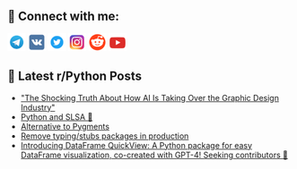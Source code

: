 ## 🔎 Connect with me:
[<img src="https://github.com/bullbesh/bullbesh/blob/main/images/Telegram.png" width="32" height="32" />](https://t.me/bullbesh)
[<img src="https://github.com/bullbesh/bullbesh/blob/main/images/VK.png" width="32" height="32" />](https://vk.com/bullbesh)
[<img src="https://github.com/bullbesh/bullbesh/blob/main/images/Twitter.png" width="32" height="32" />](https://twitter.com/bullbesh1)
[<img src="https://github.com/bullbesh/bullbesh/blob/main/images/Instagram.png" width="32" height="32" />](https://www.instagram.com/bullbesh)
[<img src="https://github.com/bullbesh/bullbesh/blob/main/images/Reddit.png" width="32" height="32" />](https://www.reddit.com/user/bullbesh)
[<img src="https://github.com/bullbesh/bullbesh/blob/main/images/YouTube.png" width="32" height="32" />](https://www.youtube.com/channel/UCtfjRs6uzgq5mfm8S06WTcg)

## 📕 Latest r/Python Posts
<!-- BLOG-POST-LIST:START -->
- [&quot;The Shocking Truth About How AI Is Taking Over the Graphic Design Industry&quot;](https://www.reddit.com/r/Python/comments/11us99c/the_shocking_truth_about_how_ai_is_taking_over/)
- [Python and SLSA 💃](https://www.reddit.com/r/Python/comments/11uqwqf/python_and_slsa/)
- [Alternative to Pygments](https://www.reddit.com/r/Python/comments/11upnql/alternative_to_pygments/)
- [Remove typing/stubs packages in production](https://www.reddit.com/r/Python/comments/11uljz7/remove_typingstubs_packages_in_production/)
- [Introducing DataFrame QuickView: A Python package for easy DataFrame visualization, co-created with GPT-4! Seeking contributors 🚀](https://www.reddit.com/r/Python/comments/11uj8hh/introducing_dataframe_quickview_a_python_package/)
<!-- BLOG-POST-LIST:END -->
